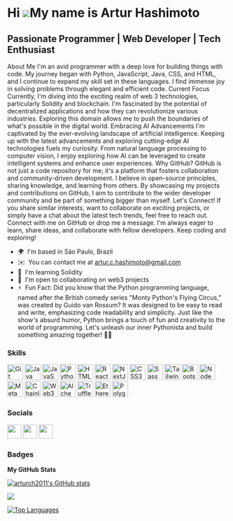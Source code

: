 Hi ![](https://user-images.githubusercontent.com/18350557/176309783-0785949b-9127-417c-8b55-ab5a4333674e.gif)My name is Artur Hashimoto
=======================================================================================================================================

Passionate Programmer | Web Developer | Tech Enthusiast
-------------------------------------------------------

About Me I'm an avid programmer with a deep love for building things with code. My journey began with Python, JavaScript, Java, CSS, and HTML, and I continue to expand my skill set in these languages. I find immense joy in solving problems through elegant and efficient code. Current Focus Currently, I'm diving into the exciting realm of web 3 technologies, particularly Solidity and blockchain. I'm fascinated by the potential of decentralized applications and how they can revolutionize various industries. Exploring this domain allows me to push the boundaries of what's possible in the digital world. Embracing AI Advancements I'm captivated by the ever-evolving landscape of artificial intelligence. Keeping up with the latest advancements and exploring cutting-edge AI technologies fuels my curiosity. From natural language processing to computer vision, I enjoy exploring how AI can be leveraged to create intelligent systems and enhance user experiences. Why GitHub? GitHub is not just a code repository for me; it's a platform that fosters collaboration and community-driven development. I believe in open-source principles, sharing knowledge, and learning from others. By showcasing my projects and contributions on GitHub, I aim to contribute to the wider developer community and be part of something bigger than myself. Let's Connect! If you share similar interests, want to collaborate on exciting projects, or simply have a chat about the latest tech trends, feel free to reach out. Connect with me on GitHub or drop me a message. I'm always eager to learn, share ideas, and collaborate with fellow developers. Keep coding and exploring!

* 🌍  I'm based in São Paulo, Brazil
* ✉️  You can contact me at [artur.c.hashimoto@gmail.com](mailto:artur.c.hashimoto@gmail.com)
* 🧠  I'm learning Solidity
* 🤝  I'm open to collaborating on web3 projects
* ⚡  Fun Fact: Did you know that the Python programming language, named after the British comedy series "Monty Python's Flying Circus," was created by Guido van Rossum? It was designed to be easy to read and write, emphasizing code readability and simplicity. Just like the show's absurd humor, Python brings a touch of fun and creativity to the world of programming. Let's unleash our inner Pythonista and build something amazing together! 🐍✨

### Skills


<p align="left">
<a href="https://git-scm.com/" target="_blank" rel="noreferrer"><img src="https://raw.githubusercontent.com/danielcranney/readme-generator/main/public/icons/skills/git-colored.svg" width="36" height="36" alt="Git" /></a>
<a href="https://www.oracle.com/java/" target="_blank" rel="noreferrer"><img src="https://raw.githubusercontent.com/danielcranney/readme-generator/main/public/icons/skills/java-colored.svg" width="36" height="36" alt="Java" /></a>
<a href="https://developer.mozilla.org/en-US/docs/Web/JavaScript" target="_blank" rel="noreferrer"><img src="https://raw.githubusercontent.com/danielcranney/readme-generator/main/public/icons/skills/javascript-colored.svg" width="36" height="36" alt="JavaScript" /></a>
<a href="https://www.python.org/" target="_blank" rel="noreferrer"><img src="https://raw.githubusercontent.com/danielcranney/readme-generator/main/public/icons/skills/python-colored.svg" width="36" height="36" alt="Python" /></a>
<a href="https://developer.mozilla.org/en-US/docs/Glossary/HTML5" target="_blank" rel="noreferrer"><img src="https://raw.githubusercontent.com/danielcranney/readme-generator/main/public/icons/skills/html5-colored.svg" width="36" height="36" alt="HTML5" /></a>
<a href="https://reactjs.org/" target="_blank" rel="noreferrer"><img src="https://raw.githubusercontent.com/danielcranney/readme-generator/main/public/icons/skills/react-colored.svg" width="36" height="36" alt="React" /></a>
<a href="https://nextjs.org/docs" target="_blank" rel="noreferrer"><img src="https://raw.githubusercontent.com/danielcranney/readme-generator/main/public/icons/skills/nextjs-colored-dark.svg" width="36" height="36" alt="NextJs" /></a>
<a href="https://www.w3.org/TR/CSS/#css" target="_blank" rel="noreferrer"><img src="https://raw.githubusercontent.com/danielcranney/readme-generator/main/public/icons/skills/css3-colored.svg" width="36" height="36" alt="CSS3" /></a>
<a href="https://sass-lang.com/" target="_blank" rel="noreferrer"><img src="https://raw.githubusercontent.com/danielcranney/readme-generator/main/public/icons/skills/sass-colored.svg" width="36" height="36" alt="Sass" /></a>
<a href="https://tailwindcss.com/" target="_blank" rel="noreferrer"><img src="https://raw.githubusercontent.com/danielcranney/readme-generator/main/public/icons/skills/tailwindcss-colored.svg" width="36" height="36" alt="TailwindCSS" /></a>
<a href="https://getbootstrap.com/" target="_blank" rel="noreferrer"><img src="https://raw.githubusercontent.com/danielcranney/readme-generator/main/public/icons/skills/bootstrap-colored.svg" width="36" height="36" alt="Bootstrap" /></a>
<a href="https://nodejs.org/en/" target="_blank" rel="noreferrer"><img src="https://raw.githubusercontent.com/danielcranney/readme-generator/main/public/icons/skills/nodejs-colored.svg" width="36" height="36" alt="NodeJS" /></a>
<a href="https://metamask.io/" target="_blank" rel="noreferrer"><img src="https://raw.githubusercontent.com/danielcranney/readme-generator/main/public/icons/skills/metamask-colored.svg" width="36" height="36" alt="MetaMask" /></a>
<a href="https://chain.link/" target="_blank" rel="noreferrer"><img src="https://raw.githubusercontent.com/danielcranney/readme-generator/main/public/icons/skills/chainlink-colored.svg" width="36" height="36" alt="Chainlink" /></a>
<a href="https://web3js.readthedocs.io/en/v1.7.1/#" target="_blank" rel="noreferrer"><img src="https://raw.githubusercontent.com/danielcranney/readme-generator/main/public/icons/skills/web3js-colored.svg" width="36" height="36" alt="Web3Js" /></a>
<a href="https://docs.alchemy.com/alchemy/documentation/alchemy-web3" target="_blank" rel="noreferrer"><img src="https://raw.githubusercontent.com/danielcranney/readme-generator/main/public/icons/skills/alchemy-colored.svg" width="36" height="36" alt="Alchemy" /></a>
<a href="https://trufflesuite.com" target="_blank" rel="noreferrer"><img src="https://raw.githubusercontent.com/danielcranney/readme-generator/main/public/icons/skills/truffle-colored.svg" width="36" height="36" alt="Truffle" /></a>
<a href="https://ethereum.org/en/" target="_blank" rel="noreferrer"><img src="https://raw.githubusercontent.com/danielcranney/readme-generator/main/public/icons/skills/ethereum-colored.svg" width="36" height="36" alt="Ethereum" /></a>
<a href="https://polygon.technology/" target="_blank" rel="noreferrer"><img src="https://raw.githubusercontent.com/danielcranney/readme-generator/main/public/icons/skills/polygon-colored.svg" width="36" height="36" alt="Polygon" /></a>
</p>


### Socials

<p align="left"> <a href="https://www.github.com/arturch2011" target="_blank" rel="noreferrer"><img src="https://raw.githubusercontent.com/danielcranney/readme-generator/main/public/icons/socials/github-dark.svg" width="32" height="32" /></a> <a href="https://www.linkedin.com/in/artur-carafizi-hashimoto-b69819261" target="_blank" rel="noreferrer"><img src="https://raw.githubusercontent.com/danielcranney/readme-generator/main/public/icons/socials/linkedin.svg" width="32" height="32" /></a> <a href="https://www.stackoverflow.com/users/22032328/artur-hashimoto" target="_blank" rel="noreferrer"><img src="https://raw.githubusercontent.com/danielcranney/readme-generator/main/public/icons/socials/stackoverflow.svg" width="32" height="32" /></a></p>

### Badges

<b>My GitHub Stats</b>

<a href="http://www.github.com/arturch2011"><img src="https://github-readme-stats.vercel.app/api?username=arturch2011&show_icons=true&hide=&count_private=true&title_color=6366f1&text_color=ef4444&icon_color=6366f1&bg_color=1c1917&hide_border=true&show_icons=true" alt="arturch2011's GitHub stats" /></a>

<a href="http://www.github.com/arturch2011"><img src="https://github-readme-streak-stats.herokuapp.com/?user=arturch2011&stroke=ef4444&background=1c1917&ring=6366f1&fire=6366f1&currStreakNum=ef4444&currStreakLabel=6366f1&sideNums=ef4444&sideLabels=ef4444&dates=ef4444&hide_border=true" /></a>

<a href="https://github.com/arturch2011" align="left"><img src="https://github-readme-stats.vercel.app/api/top-langs/?username=arturch2011&langs_count=10&title_color=6366f1&text_color=ef4444&icon_color=6366f1&bg_color=1c1917&hide_border=true&locale=en&custom_title=Top%20%Languages" alt="Top Languages" /></a>
